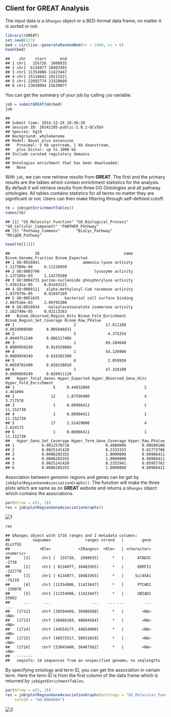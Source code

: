 ## Client for GREAT Analysis

The input data is a `GRanges` object or a _BED_-format data frame, no matter it is sorted or not.

```r
library(rGREAT)
set.seed(123)
bed = circlize::generateRandomBed(nr = 1000, nc = 0)
head(bed)
```

```
##    chr    start      end
## 1 chr1   155726  2608935
## 2 chr1  6134977 10483365
## 3 chr1 11354986 11423447
## 4 chr1 15134641 19115321
## 5 chr1 22692774 23328609
## 6 chr1 23639094 25639077
```

You can get the summary of your job by calling `job` variable.

```r
job = submitGREATJob(bed)
job
```

```
## 
## Submit time: 2014-12-24 20:36:20 
## Session ID: 20141105-public-2.0.2-QCv5bV 
## Species: hg19 
## Background: wholeGenome 
## Model: Basal plus extension 
##   Proximal: 5 kb upstream, 1 kb downstream,
##   plus Distal: up to 1000 kb
## Include curated regulatory domains
## 
## Ontologies enrichment that has been downloaded:
##   None
```

With `job`, we can now retrieve results from **GREAT**. The first and the primary results are the tables which contain enrichment statistics for the analysis. By default it will retrieve results from three GO Ontologies and all pathway ontologies. All tables contains statistics for all terms no matter they are significant or not. Users can then make filtering through self-defined cutoff.

```r
tb = job$getEnrichmentTables()
names(tb)
```

```
## [1] "GO_Molecular_Function" "GO_Biological_Process" "GO_Cellular_Component" "PANTHER_Pathway"      
## [5] "Pathway_Commons"       "BioCyc_Pathway"        "MSigDB_Pathway"
```

```r
head(tb[[1]])
```

```
##           ID                                     name Binom_Genome_Fraction Binom_Expected
## 1 GO:0016841                   ammonia-lyase activity          1.117309e-04     0.11228950
## 2 GO:0003796                        lysozyme activity          1.137105e-03     1.14279100
## 3 GO:0004731 purine-nucleoside phosphorylase activity          1.436141e-05     0.01443321
## 4 GO:0008111   alpha-methylacyl-CoA racemase activity          1.837979e-05     0.01847169
## 5 GO:0051635           bacterial cell surface binding          2.087516e-03     2.09795300
## 6 GO:0016034    maleylacetoacetate isomerase activity          2.102749e-05     0.02113263
##   Binom_Observed_Region_Hits Binom_Fold_Enrichment Binom_Region_Set_Coverage Binom_Raw_PValue
## 1                          2             17.811100              0.0019900500      0.005846831
## 2                          5              4.375254              0.0049751240      0.006317406
## 3                          1             69.284640              0.0009950249      0.014329660
## 4                          1             54.136900              0.0009950249      0.018302300
## 5                          6              2.859930              0.0059701490      0.020238010
## 6                          1             47.320190              0.0009950249      0.020911120
##   Hyper_Total_Genes Hyper_Expected Hyper_Observed_Gene_Hits Hyper_Fold_Enrichment
## 1                 5     0.44832060                        2              4.461094
## 2                12     1.07596900                        4              3.717578
## 3                 1     0.08966411                        1             11.152730
## 4                 1     0.08966411                        1             11.152730
## 5                17     1.52429000                        4              2.624173
## 6                 1     0.08966411                        1             11.152730
##   Hyper_Gene_Set_Coverage Hyper_Term_Gene_Coverage Hyper_Raw_PValue
## 1            0.0012570710                0.4000000       0.06690106
## 2            0.0025141420                0.3333333       0.01772786
## 3            0.0006285355                1.0000000       0.08966411
## 4            0.0006285355                1.0000000       0.08966411
## 5            0.0025141420                0.2352941       0.05957762
## 6            0.0006285355                1.0000000       0.08966411
```

Association between genomic regions and genes can be get by `job$plotRegionGeneAssociationGraphs()`. The function will make the three plots which are same as on **GREAT** website and returns a `GRanges` object which contains the associations.

```r
par(mfrow = c(1, 3))
res = job$plotRegionGeneAssociationGraphs()
```

![1](https://cloud.githubusercontent.com/assets/449218/5553875/96849e3c-8c33-11e4-8424-b263ee3b6818.png)

```r
res
```

```
## GRanges object with 1716 ranges and 2 metadata columns:
##          seqnames               ranges strand   |        gene   distTSS
##             <Rle>            <IRanges>  <Rle>   | <character> <numeric>
##      [1]     chr1 [  155726,  2608935]      *   |      ATAD3C     -2738
##      [2]     chr1 [ 6134977, 10483365]      *   |      ERRFI1   -222778
##      [3]     chr1 [ 6134977, 10483365]      *   |     SLC45A1    -75219
##      [4]     chr1 [11354986, 11423447]      *   |      PTCHD2   -150078
##      [5]     chr1 [11354986, 11423447]      *   |      UBIAD1     55962
##      ...      ...                  ...    ... ...         ...       ...
##   [1712]     chrY [36594469, 36986560]      *   |        <NA>      <NA>
##   [1713]     chrY [38466369, 40094584]      *   |        <NA>      <NA>
##   [1714]     chrY [44554177, 44654068]      *   |        <NA>      <NA>
##   [1715]     chrY [46572517, 50931029]      *   |        <NA>      <NA>
##   [1716]     chrY [53045400, 56467562]      *   |        <NA>      <NA>
##   -------
##   seqinfo: 24 sequences from an unspecified genome; no seqlengths
```

By specifying ontology and term ID, you can get the association in certain term. Here the term ID is from the first column of the data frame which is returned by `job$getEnrichmentTables`.

```r
par(mfrow = c(1, 3))
res = job$plotRegionGeneAssociationGraphs(ontology = "GO_Molecular_Function",
    termID = "GO:0004984")
```

![2](https://cloud.githubusercontent.com/assets/449218/5553879/bd7fa216-8c33-11e4-8638-ee3d8348d5c0.png)
